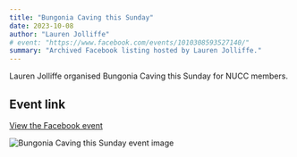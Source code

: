```yaml
---
title: "Bungonia Caving this Sunday"
date: 2023-10-08
author: "Lauren Jolliffe"
# event: "https://www.facebook.com/events/1010308593527140/"
summary: "Archived Facebook listing hosted by Lauren Jolliffe."
---
```

Lauren Jolliffe organised Bungonia Caving this Sunday for NUCC members.

## Event link

[View the Facebook event](https://www.facebook.com/events/1010308593527140/)

![Bungonia Caving this Sunday event image](/trip/event-images/20231008_bungonia_caving_this_sunday.jpg)
